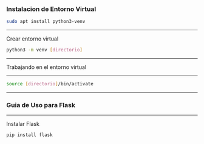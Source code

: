 ### Instalacion de Entorno Virtual

```bash 
sudo apt install python3-venv
```
_____

Crear entorno virtual

```bash 
python3 -m venv [directorio]

```
_____

Trabajando en el entorno virtual
_____

```bash 
source [directorio]/bin/activate
```
____
### Guia de Uso para Flask
_________________

Instalar Flask
```bash 
pip install flask
```
